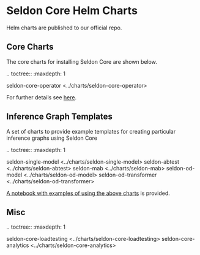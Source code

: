 # Seldon Core Helm Charts

Helm charts are published to our official repo.

## Core Charts

The core charts for installing Seldon Core are shown below.

.. toctree::
   :maxdepth: 1

   seldon-core-operator <../charts/seldon-core-operator>

For further details see [here](../workflow/install.md).

## Inference Graph Templates

A set of charts to provide example templates for creating particular inference graphs using Seldon Core

.. toctree::
   :maxdepth: 1

   seldon-single-model <../charts/seldon-single-model>
   seldon-abtest <../charts/seldon-abtest>
   seldon-mab <../charts/seldon-mab>
   seldon-od-model <../charts/seldon-od-model>
   seldon-od-transformer <../charts/seldon-od-transformer>

[A notebook with examples of using the above charts](../notebooks/helm_examples.md) is provided.

## Misc

.. toctree::
   :maxdepth: 1

   seldon-core-loadtesting <../charts/seldon-core-loadtesting>
   seldon-core-analytics <../charts/seldon-core-analytics>
